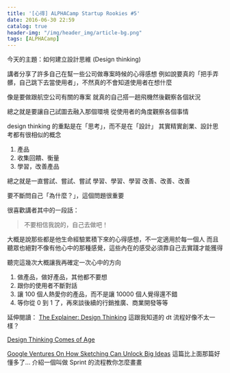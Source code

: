 ```yaml
---
title: '[心得] ALPHACamp Startup Rookies #5'
date: 2016-06-30 22:59
catalog: true
header-img: "/img/header_img/article-bg.png"
tags: [ALPHACamp]
---
```

今天的主題：如何建立設計思維 (Design thinking)

講者分享了許多自己在幫一些公司做專案時候的心得感想
例如說要真的「把手弄髒，自己跳下去當使用者」，不然真的不會知道使用者在想什麼

像是要做跟航空公司有關的專案
就真的自己搭一趟飛機然後觀察各個狀況

總之就是要讓自己試圖去融入那個環境
從使用者的角度觀察各個事情

design thinking 的重點是在「思考」，而不是在「設計」
其實精實創業、設計思考都有很相似的概念

1. 產品
2. 收集回饋、衡量
3. 學習，改善產品

總之就是一直嘗試、嘗試、嘗試
學習、學習、學習
改善、改善、改善

要不斷問自己「為什麼？」，這個問題很重要

很喜歡講者其中的一段話：
> 不要相信我說的，自己去做吧！

大概是說那些都是他生命經驗累積下來的心得感想，不一定適用於每一個人
而且聽眾也絕對不像有他心中的那種感覺，這些內在的感受必須靠自己去實踐才能獲得

聽完這幾次大概讓我再確定一次心中的方向
1. 做產品，做好產品，其他都不要想
2. 跟你的使用者不斷對話
3. 讓 100 個人熱愛你的產品，而不是讓 10000 個人覺得還不錯
4. 等你從 0 到 1 了，再來談後續的行銷推廣、商業開發等等

延伸閱讀：
[The Explainer: Design Thinking](https://hbr.org/video/4443548301001/the-explainer-design-thinking)
這跟我知道的 dt 流程好像不太一樣？

[Design Thinking Comes of Age](https://hbr.org/2015/09/design-thinking-comes-of-age)

[Google Ventures On How Sketching Can Unlock Big Ideas](http://www.fastcodesign.com/3057076/google-ventures-on-how-sketching-can-unlock-big-ideas)
這篇比上面那篇好懂多了...
介紹一個叫做 Sprint 的流程教你怎麼畫畫


